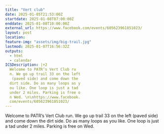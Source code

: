 ```yaml
---
title: "Vert club"
date: 2025-01-05T21:53:00Z
startdate: 2025-01-08T07:00:00Z
enddate: 2025-01-08T10:00:00Z
external_url: https://www.facebook.com/events/605623961851023/
layout: post
location: 
feature-img: "assets/img/big-trail.jpg"
lastmod: 2025-01-07T16:56:32Z
outputs:
  - html
  - calendar
ICSDescription: |+2
  Welcome to PATR’s Vert Club ru  n. We go up trail 33 on the left   (paved side) and come down the   dirt side. Do as many loops as y  ou like. One loop is just a tad   under 2 miles. Parking is free o  n Wed. \n\nhttps://www.facebook.  com/events/605623961851023/
---
```


Welcome to PATR’s Vert Club run. We go up trail 33 on the left (paved side) and come down the dirt side. Do as many loops as you like. One loop is just a tad under 2 miles. Parking is free on Wed. <br>
  <br>
  
